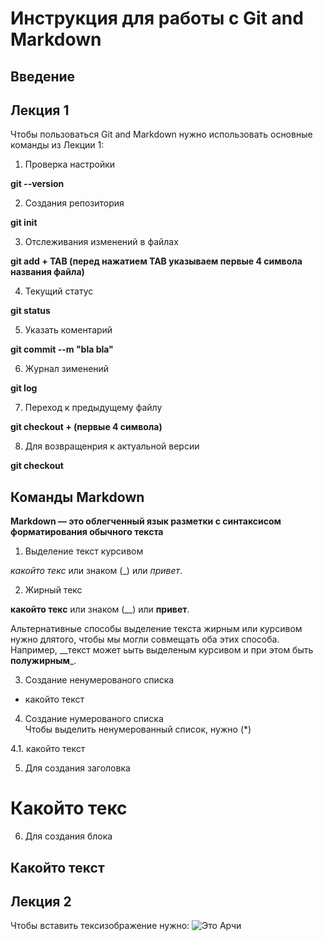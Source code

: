 # Инструкция для работы с Git and Markdown

## Введение

## Лекция 1

Чтобы пользоваться Git and Markdown нужно использовать основные команды из Лекции 1:

1. Проверка настройки   

**git --version**

2. Создания репозитория     

**git init**

3. Отслеживания изменений в файлах   

**git add + TAB (перед нажатием TAB указываем первые 4 символа названия файла)**

4. Текущий статус        

**git status**

5. Указать коментарий     

**git commit --m "bla bla"**

6. Журнал зименений    

**git log** 

7. Переход к предыдущему файлу   

**git checkout + (первые 4 символа)**

8. Для возвращенрия к актуальной версии  

**git checkout** 

## Команды Markdown 

**Markdown — это облегченный язык разметки с синтаксисом форматирования обычного текста**  

1. Выделение текст курсивом   

*какойто текс* или знаком (_) или _привет_.

2. Жирный текс   

**какойто текс** или знаком (__) или __привет__.

Альтернативные способы выделение текста жирным или курсивом нужно длятого, чтобы мы могли совмещать оба этих способа. Например, __текст может ьыть выделеным курсивом и при этом быть **полужирным**_.
  
3. Создание ненумерованого списка  

* какойто текст 

4. Создание нумерованого списка  
Чтобы выделить  ненумерованный список, нужно (*)

4.1. какойто текст

5. Для создания заголовка 

# Какойто текс

6. Для создания блока  

## Какойто текст

## Лекция 2

Чтобы вставить тексизображение нужно:
![Это Арчи](Archi.jpg)

